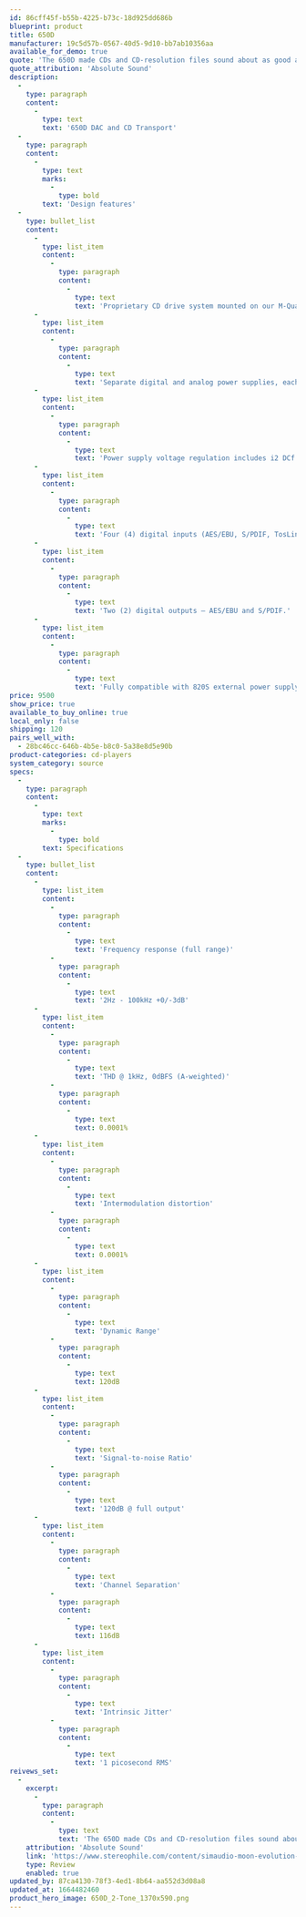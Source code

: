 ```yaml
---
id: 86cff45f-b55b-4225-b73c-18d925dd686b
blueprint: product
title: 650D
manufacturer: 19c5d57b-0567-40d5-9d10-bb7ab10356aa
available_for_demo: true
quote: 'The 650D made CDs and CD-resolution files sound about as good as I''ve heard them sound here, while its decoding of hi-rez files produced exceptional soundstage width and depth combined with analog-like imaging.'
quote_attribution: 'Absolute Sound'
description:
  -
    type: paragraph
    content:
      -
        type: text
        text: '650D DAC and CD Transport'
  -
    type: paragraph
    content:
      -
        type: text
        marks:
          -
            type: bold
        text: 'Design features'
  -
    type: bullet_list
    content:
      -
        type: list_item
        content:
          -
            type: paragraph
            content:
              -
                type: text
                text: 'Proprietary CD drive system mounted on our M-Quattro gel-based 4-point floating suspension.'
      -
        type: list_item
        content:
          -
            type: paragraph
            content:
              -
                type: text
                text: 'Separate digital and analog power supplies, each with their own toroidal transformer.'
      -
        type: list_item
        content:
          -
            type: paragraph
            content:
              -
                type: text
                text: 'Power supply voltage regulation includes i2 DCf (Independent Inductive DC Filtering); 1 inductor for each and every IC in the audio circuit’s signal path – 18 stages in all.'
      -
        type: list_item
        content:
          -
            type: paragraph
            content:
              -
                type: text
                text: 'Four (4) digital inputs (AES/EBU, S/PDIF, TosLink and USB) allowing for a connection to virtually any digital source.'
      -
        type: list_item
        content:
          -
            type: paragraph
            content:
              -
                type: text
                text: 'Two (2) digital outputs – AES/EBU and S/PDIF.'
      -
        type: list_item
        content:
          -
            type: paragraph
            content:
              -
                type: text
                text: 'Fully compatible with 820S external power supply.'
price: 9500
show_price: true
available_to_buy_online: true
local_only: false
shipping: 120
pairs_well_with:
  - 28bc46cc-646b-4b5e-b8c0-5a38e8d5e90b
product-categories: cd-players
system_category: source
specs:
  -
    type: paragraph
    content:
      -
        type: text
        marks:
          -
            type: bold
        text: Specifications
  -
    type: bullet_list
    content:
      -
        type: list_item
        content:
          -
            type: paragraph
            content:
              -
                type: text
                text: 'Frequency response (full range)'
          -
            type: paragraph
            content:
              -
                type: text
                text: '2Hz - 100kHz +0/-3dB'
      -
        type: list_item
        content:
          -
            type: paragraph
            content:
              -
                type: text
                text: 'THD @ 1kHz, 0dBFS (A-weighted)'
          -
            type: paragraph
            content:
              -
                type: text
                text: 0.0001%
      -
        type: list_item
        content:
          -
            type: paragraph
            content:
              -
                type: text
                text: 'Intermodulation distortion'
          -
            type: paragraph
            content:
              -
                type: text
                text: 0.0001%
      -
        type: list_item
        content:
          -
            type: paragraph
            content:
              -
                type: text
                text: 'Dynamic Range'
          -
            type: paragraph
            content:
              -
                type: text
                text: 120dB
      -
        type: list_item
        content:
          -
            type: paragraph
            content:
              -
                type: text
                text: 'Signal-to-noise Ratio'
          -
            type: paragraph
            content:
              -
                type: text
                text: '120dB @ full output'
      -
        type: list_item
        content:
          -
            type: paragraph
            content:
              -
                type: text
                text: 'Channel Separation'
          -
            type: paragraph
            content:
              -
                type: text
                text: 116dB
      -
        type: list_item
        content:
          -
            type: paragraph
            content:
              -
                type: text
                text: 'Intrinsic Jitter'
          -
            type: paragraph
            content:
              -
                type: text
                text: '1 picosecond RMS'
reivews_set:
  -
    excerpt:
      -
        type: paragraph
        content:
          -
            type: text
            text: 'The 650D made CDs and CD-resolution files sound about as good as I''ve heard them sound here, while its decoding of hi-rez files produced exceptional soundstage width and depth combined with analog-like imaging.'
    attribution: 'Absolute Sound'
    link: 'https://www.stereophile.com/content/simaudio-moon-evolution-650d-cd-player'
    type: Review
    enabled: true
updated_by: 87ca4130-78f3-4ed1-8b64-aa552d3d08a8
updated_at: 1664482460
product_hero_image: 650D_2-Tone_1370x590.png
---
```

